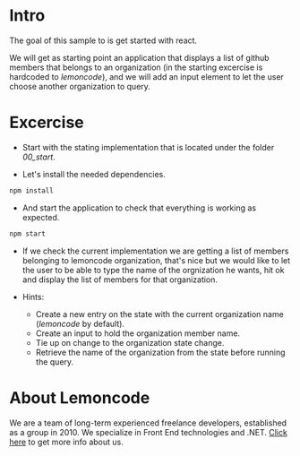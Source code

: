 # Intro

The goal of this sample to is get started with react.

We will get as starting point an application that displays a list of github members that
belongs to an organization (in the starting excercise is hardcoded to _lemoncode_), and 
we will add an input element to let the user choose another organization to query.

# Excercise

- Start with the stating implementation that is located under the folder *00_start*.

- Let's install the needed dependencies.

```bash
npm install
```

- And start the application to check that everything is working as expected.

```bash
npm start
```

- If we check the current implementation we are getting a list of members belonging to lemoncode
organization, that's nice but we would like to let the user to be able to type the name of the 
orgnization he wants, hit ok and display the list of members for that organization.

- Hints:

  - Create a new entry on the state with the current organization name (_lemoncode_ by default).
  - Create an input to hold the organization member name.
  - Tie up on change to the organization state change.
  - Retrieve the name of the organization from the state before running the query.

# About Lemoncode

We are a team of long-term experienced freelance developers, established as a group in 2010.
We specialize in Front End technologies and .NET. [Click here](http://lemoncode.net/services/en/#en-home) to get more info about us. 
